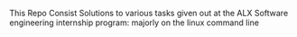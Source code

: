 This Repo Consist Solutions to various tasks given out at the ALX Software engineering internship program: majorly on the linux command line
